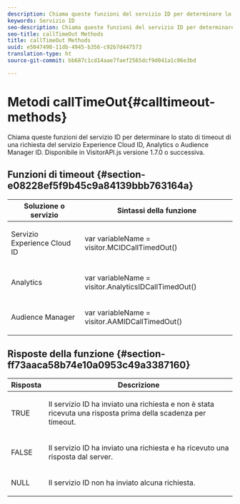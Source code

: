 ```yaml
---
description: Chiama queste funzioni del servizio ID per determinare lo stato di timeout di una richiesta del servizio Experience Cloud ID, Analytics o Audience Manager ID. Disponibile in VisitorAPI.js versione 1.7.0 o successiva.
keywords: Servizio ID
seo-description: Chiama queste funzioni del servizio ID per determinare lo stato di timeout di una richiesta del servizio Experience Cloud ID, Analytics o Audience Manager ID. Disponibile in VisitorAPI.js versione 1.7.0 o successiva.
seo-title: callTimeOut Methods
title: callTimeOut Methods
uuid: e5047498-11db-4945-b356-c92b7d447573
translation-type: ht
source-git-commit: bb687c1cd14aae7faef2565dcf9d041a1c06e3bd

---
```



# Metodi callTimeOut{#calltimeout-methods}

Chiama queste funzioni del servizio ID per determinare lo stato di timeout di una richiesta del servizio Experience Cloud ID, Analytics o Audience Manager ID. Disponibile in VisitorAPI.js versione 1.7.0 o successiva.

## Funzioni di timeout {#section-e08228ef5f9b45c9a84139bbb763164a}

<table id="table_B3ACE584B3224D838070D32A8462EF28"> 
 <thead> 
  <tr> 
   <th colname="col1" class="entry"> Soluzione o servizio </th> 
   <th colname="col2" class="entry"> Sintassi della funzione </th> 
  </tr> 
 </thead>
 <tbody> 
  <tr> 
   <td colname="col1"> <p>Servizio Experience Cloud ID </p> </td> 
   <td colname="col2"> <p> <span class="codeph">var <span class="varname"> variableName</span> = visitor.MCIDCallTimedOut()</span> </p> </td> 
  </tr> 
  <tr> 
   <td colname="col1"> <p> <span class="keyword"> Analytics</span> </p> </td> 
   <td colname="col2"> <p> <span class="codeph">var <span class="varname"> variableName</span> = visitor.AnalyticsIDCallTimedOut()</span> </p> </td> 
  </tr> 
  <tr> 
   <td colname="col1"> <p> <span class="keyword"> Audience Manager</span> </p> </td> 
   <td colname="col2"> <p> <span class="codeph">var <span class="varname"> variableName</span> = visitor.AAMIDCallTimedOut()</span> </p> </td> 
  </tr> 
 </tbody> 
</table>

## Risposte della funzione {#section-ff73aaca58b74e10a0953c49a3387160}

<table id="table_5D08A5DD6FD04F94818B0E8B790D3136"> 
 <thead> 
  <tr> 
   <th colname="col1" class="entry"> Risposta </th> 
   <th colname="col2" class="entry"> Descrizione </th> 
  </tr> 
 </thead>
 <tbody> 
  <tr> 
   <td colname="col1"> <p> <span class="codeph"> TRUE</span> </p> </td> 
   <td colname="col2"> <p>Il servizio ID ha inviato una richiesta e non è stata ricevuta una risposta prima della scadenza per timeout. </p> </td> 
  </tr> 
  <tr> 
   <td colname="col1"> <p> <span class="codeph"> FALSE</span> </p> </td> 
   <td colname="col2"> <p>Il servizio ID ha inviato una richiesta e ha ricevuto una risposta dal server. </p> </td> 
  </tr> 
  <tr> 
   <td colname="col1"> <p> <span class="codeph"> NULL</span> </p> </td> 
   <td colname="col2"> <p>Il servizio ID non ha inviato alcuna richiesta. </p> </td> 
  </tr> 
 </tbody> 
</table>

